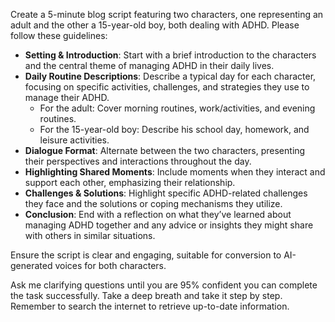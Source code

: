 Create a 5-minute blog script featuring two characters, one representing an adult and the other a 15-year-old boy, both dealing with ADHD. Please follow these guidelines:

- **Setting & Introduction**: Start with a brief introduction to the characters and the central theme of managing ADHD in their daily lives.
- **Daily Routine Descriptions**: Describe a typical day for each character, focusing on specific activities, challenges, and strategies they use to manage their ADHD.
  - For the adult: Cover morning routines, work/activities, and evening routines.
  - For the 15-year-old boy: Describe his school day, homework, and leisure activities.
- **Dialogue Format**: Alternate between the two characters, presenting their perspectives and interactions throughout the day.
- **Highlighting Shared Moments**: Include moments when they interact and support each other, emphasizing their relationship.
- **Challenges & Solutions**: Highlight specific ADHD-related challenges they face and the solutions or coping mechanisms they utilize.
- **Conclusion**: End with a reflection on what they’ve learned about managing ADHD together and any advice or insights they might share with others in similar situations.

Ensure the script is clear and engaging, suitable for conversion to AI-generated voices for both characters.

Ask me clarifying questions until you are 95% confident you can complete the task successfully. Take a deep breath and take it step by step. Remember to search the internet to retrieve up-to-date information.